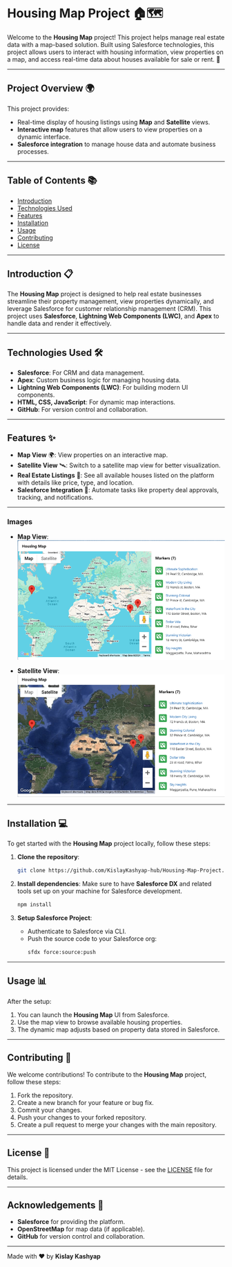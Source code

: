 # Housing Map Project 🏠🗺️

Welcome to the **Housing Map** project! This project helps manage real estate data with a map-based solution. Built using Salesforce technologies, this project allows users to interact with housing information, view properties on a map, and access real-time data about houses available for sale or rent. 🚀

---

## Project Overview 🌍
This project provides:
- Real-time display of housing listings using **Map** and **Satellite** views.
- **Interactive map** features that allow users to view properties on a dynamic interface.
- **Salesforce integration** to manage house data and automate business processes.

---

## Table of Contents 📚
- [Introduction](#introduction)
- [Technologies Used](#technologies-used)
- [Features](#features)
- [Installation](#installation)
- [Usage](#usage)
- [Contributing](#contributing)
- [License](#license)

---

## Introduction 📋

The **Housing Map** project is designed to help real estate businesses streamline their property management, view properties dynamically, and leverage Salesforce for customer relationship management (CRM). This project uses **Salesforce**, **Lightning Web Components (LWC)**, and **Apex** to handle data and render it effectively.

---

## Technologies Used 🛠️
- **Salesforce**: For CRM and data management.
- **Apex**: Custom business logic for managing housing data.
- **Lightning Web Components (LWC)**: For building modern UI components.
- **HTML, CSS, JavaScript**: For dynamic map interactions.
- **GitHub**: For version control and collaboration.

---

## Features ✨
- **Map View** 🌍: View properties on an interactive map.
- **Satellite View** 🛰️: Switch to a satellite map view for better visualization.
- **Real Estate Listings** 🏡: See all available houses listed on the platform with details like price, type, and location.
- **Salesforce Integration** 🔗: Automate tasks like property deal approvals, tracking, and notifications.

---
### Images
- **Map View**:
  ![Map View](images/Map.png)

- **Satellite View**:
  ![Satellite View](images/Satellite.png)


---

## Installation 💻
To get started with the **Housing Map** project locally, follow these steps:

1. **Clone the repository**:
    ```bash
    git clone https://github.com/KislayKashyap-hub/Housing-Map-Project.git
    ```

2. **Install dependencies**:
    Make sure to have **Salesforce DX** and related tools set up on your machine for Salesforce development.
    ```bash
    npm install
    ```

3. **Setup Salesforce Project**:
    - Authenticate to Salesforce via CLI.
    - Push the source code to your Salesforce org:
      ```bash
      sfdx force:source:push
      ```

---

## Usage 📊
After the setup:
1. You can launch the **Housing Map** UI from Salesforce.
2. Use the map view to browse available housing properties.
3. The dynamic map adjusts based on property data stored in Salesforce.

---

## Contributing 🤝
We welcome contributions! To contribute to the **Housing Map** project, follow these steps:

1. Fork the repository.
2. Create a new branch for your feature or bug fix.
3. Commit your changes.
4. Push your changes to your forked repository.
5. Create a pull request to merge your changes with the main repository.

---

## License 📜
This project is licensed under the MIT License - see the [LICENSE](LICENSE) file for details.

---

## Acknowledgements 🙏
- **Salesforce** for providing the platform.
- **OpenStreetMap** for map data (if applicable).
- **GitHub** for version control and collaboration.

---

Made with ❤️ by **Kislay Kashyap**

